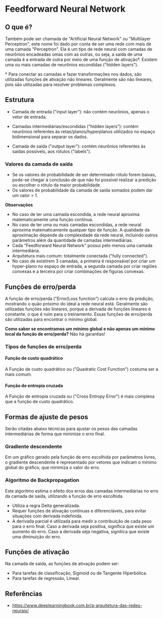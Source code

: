 # Feedforward Neural Network

## O que é?

Também pode ser chamada de "Artificial Neural Network" ou "Multilayer Perceptron", este nome foi dado por conta de ser uma rede com mais de uma camada "Perceptron". Ela é um tipo de rede neural com camadas de neurônios encadeadas umas com as outras, ou seja, a saída de uma camada é a entrada de outra por meio de uma função de ativação\*. Existem uma ou mais camadas de neurônios escondidas ("hidden layers").

\* Para conectar as camadas e fazer transformações nos dados, são utilizadas funções de ativação não lineares. Geralmente são não lineares, pois são utilizadas para resolver problemas complexos.

## Estrutura

- Camada de entrada ("input layer"): não contém neurônios, apenas o vetor de entrada.

- Camadas intermediárias/escondidas ("hidden layers"): contém neurônios referentes às retas/planos/hyperplanos utilizados no espaço bidimensional para separar os dados.

- Camada de saída ("output layer"): contém neurônios referentes às saídas possíveis, aos rótulos ("labels").

### Valores da camada de saída

- Se os valores de probabilidade de ser determinado rótulo forem baixas, pode-se chegar à conclusão de que não foi possível realizar a predição ou escolher o rótulo da maior probabilidade.
- Os valores de probabilidade da camada de saída somados podem dar um valor > 1.

**Observações**

- No caso de ter uma camada escondida, a rede neural aproxima matematicamente uma função contínua.
- No caso de ter uma ou mais camadas escondidas, a rede neural aproxima matematicamente qualquer tipo de função. A qualidade da aproximação depende da complexidade da rede neural, incluindo outros parâmetros além da quantidade de camadas intermediárias.
- Cada "Feedforward Neural Network" possui pelo menos uma camada intermediária.
- Arquitetura mais comum: totalmente conectada ("fully connected").
- No caso de existirem 3 camadas, a primeira é responsável por criar um hyper-plano no espaço de entrada, a segunda camada por criar regiões convexas e a terceira por criar combinações de figuras convexas.

<!-- ## Regras de treinamento -->

## Funções de erro/perda

A função de erro/perda ("Error/Loss function") calcula o erro da predição, mostrando o quão próximo do ideal a rede neural está. Geralmente são utilizadas funções não lineares, porque a derivada de funções lineares é constante, o que é ruim para o treinamento. Essas funções de erro/perda são utilizadas para encontrar o mínimo global.

**Como saber se encontramos um mínimo global e não apenas um mínimo local da função de erro/perda?** Não há garantias!

### Tipos de funções de erro/perda

#### Função de custo quadrático

A Função de custo quadrático ou ("Quadratic Cost Function") costuma ser a mais comum.

#### Função de entropia cruzada

A Função de entropia cruzada ou ("Cross Entropy Error") é mais complexa que a função de custo quadrático.

## Formas de ajuste de pesos

Serão citadas abaixo técnicas para ajustar os pesos das camadas intermediárias de forma que minimize o erro final.

### Gradiente descendente

Em um gráfico gerado pela função de erro escolhida por parâmetros livres, o gradiente descendente é representado por vetores que indicam o mínimo global do gráfico, que minimiza o valor do erro.

### Algoritmo de Backpropagation

Este algoritmo estima o efeito dos erros das camadas intermediárias no erro da camada de saída, utilizando a função de erro escolhida.

- Utiliza a regra Delta generalizada.
- Requer funções de ativação contínuas e diferenciáveis, para evitar situações com derivada indefinida.
- A derivada parcial é utilizada para medir a contribuição de cada peso para o erro final. Caso a derivada seja positiva, significa que existe um aumento do erro. Caso a derivada seja negativa, signitica que existe uma diminuição do erro.

## Funções de ativação

Na camada de saída, as funções de ativação podem ser:

- Para tarefas de classificação, Sigmoid ou de Tangente Hiperbólica.
- Para tarefas de regressão, Linear.

<!-- ## Normalização

## Otimizadores -->

## Referências

- https://www.deeplearningbook.com.br/a-arquitetura-das-redes-neurais/
